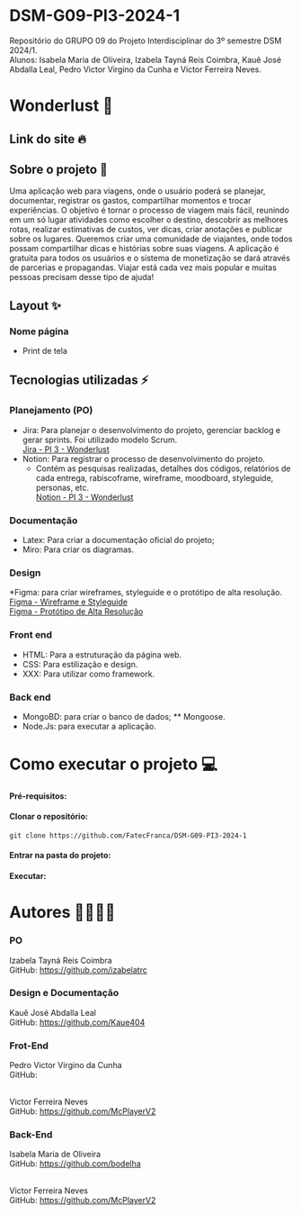 # DSM-G09-PI3-2024-1

Repositório do GRUPO 09 do Projeto Interdisciplinar do 3º semestre DSM 2024/1. <br/>
Alunos: Isabela Maria de Oliveira, Izabela Tayná Reis Coimbra, Kauê José Abdalla Leal, Pedro Victor Virgino da Cunha e Victor Ferreira Neves.

# Wonderlust :luggage:

## Link do site :fire:

## Sobre o projeto :bookmark_tabs:

Uma aplicação web para viagens, onde o usuário poderá se planejar, documentar, registrar os gastos, compartilhar momentos e trocar experiências. O objetivo é tornar o processo de viagem mais fácil, reunindo em um só lugar atividades como escolher o destino, descobrir as melhores rotas, realizar estimativas de custos, ver dicas, criar anotações e publicar sobre os lugares. Queremos criar uma comunidade de viajantes, onde todos possam compartilhar dicas e histórias sobre suas viagens. A aplicação é gratuita para todos os usuários e o sistema de monetização se dará através de parcerias e propagandas. Viajar está cada vez mais popular e muitas pessoas precisam desse tipo de ajuda!

## Layout :sparkles:

### Nome página

- Print de tela

## Tecnologias utilizadas :zap:

### Planejamento (PO)

- Jira: Para planejar o desenvolvimento do projeto, gerenciar backlog e gerar sprints. Foi utilizado modelo Scrum. <br/>
  [Jira - PI 3 - Wonderlust](https://izabelatrc-fatec.atlassian.net/jira/software/projects/P3DV/boards/2) <br/>
- Notion: Para registrar o processo de desenvolvimento do projeto.<br/>
  - Contém as pesquisas realizadas, detalhes dos códigos, relatórios de cada entrega, rabiscoframe, wireframe, moodboard, styleguide, personas, etc. <br/>
    [Notion - PI 3 - Wonderlust](https://melted-leopard-c49.notion.site/PI-3-b7dc3f7aa566467ba521f355c52619a3?pvs=4)

### Documentação

- Latex: Para criar a documentação oficial do projeto; <br/>
- Miro: Para criar os diagramas.

### Design

\*Figma: para criar wireframes, styleguide e o protótipo de alta resolução. <br/>
[Figma - Wireframe e Styleguide](https://www.figma.com/file/moQhturIxW4SQgz3IZib6S/Wireframe-e-Styleguide?type=design&mode=design&t=YWvq7GdMrqkutfuo-1) <br/>
[Figma - Protótipo de Alta Resolução](https://www.figma.com/file/PQnKKkcY3oaeLRCQjt7QCQ/Prot%C3%B3tipo-de-alta-resolu%C3%A7%C3%A3o?type=design&node-id=0%3A1&mode=design&t=gnKAqLHKD7itqJGN-1)

### Front end

- HTML: Para a estruturação da página web. <br />
- CSS: Para estilização e design. <br />
- XXX: Para utilizar como framework.

### Back end

- MongoBD: para criar o banco de dados;
  \*\* Mongoose.
- Node.Js: para executar a aplicação.

# Como executar o projeto :computer:

#### Pré-requisitos:

<!--* Ter instalado npm
* docker e docker-compose instalados
    * [Windows](https://docs.docker.com/desktop/install/windows-install/) [Linux](https://docs.docker.com/desktop/install/linux-install/)
    * Atentar para virtualização habilitada no processador do computador-->

#### Clonar o repositório:

`git clone https://github.com/FatecFranca/DSM-G09-PI3-2024-1`

#### Entrar na pasta do projeto:

<!--`cd ...`-->

#### Executar:

<!--1. Na pasta root do projeto, `docker-compose up`
2. Se o daemon não estiver rodando, no windows é só abrir o docker desktop, já no linux `sudo systemctl start docker`
3. Ao fazer alguma alteração no back ou front, `docker-compose down && docker-compose up -d --build` deve resolver-->

# Autores :woman_technologist::man_technologist:

### PO

Izabela Tayná Reis Coimbra <br/>
GitHub: https://github.com/izabelatrc

### Design e Documentação

Kauê José Abdalla Leal <br/>
GitHub: https://github.com/Kaue404

### Frot-End

Pedro Victor Virgino da Cunha <br/>
GitHub: <br/><br/>

Victor Ferreira Neves <br/>
GitHub: https://github.com/McPlayerV2

### Back-End

Isabela Maria de Oliveira <br/>
GitHub: https://github.com/bodelha <br/><br/>

Victor Ferreira Neves<br/>
GitHub: https://github.com/McPlayerV2
